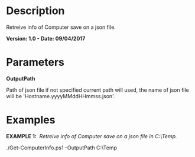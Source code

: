 # Description
Retreive info of Computer save on a json file.

**Version: 1.0 - Date: 09/04/2017**
# Parameters
**OutputPath**

Path of json file if not specified current path will used, the name of json file will be 'Hostname.yyyyMMddHHmmss.json'.

# Examples
**EXAMPLE 1:**  *Retreive info of Computer save on a json file in C:\Temp.*

./Get-ComputerInfo.ps1 -OutputPath C:\Temp 
